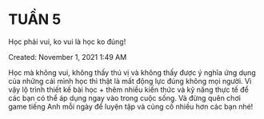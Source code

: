 # TUẦN 5
Học phải vui, ko vui là học ko đúng!

Created: November 1, 2021 1:49 AM

Học mà không vui, không thấy thú vị và không thấy được ý nghĩa ứng dụng của những cái mình học thì thật là mất động lực đúng không mọi người. Vì vậy lộ trình thiết kế bài học + thêm nhiều kiến thức và kỹ năng thực tế để các bạn có thể áp dụng ngay vào trong cuộc sống. Và đừng quên chơi game tiếng Anh mỗi ngày để luyện tập và củng cố nhiều hơn các bạn nhé!